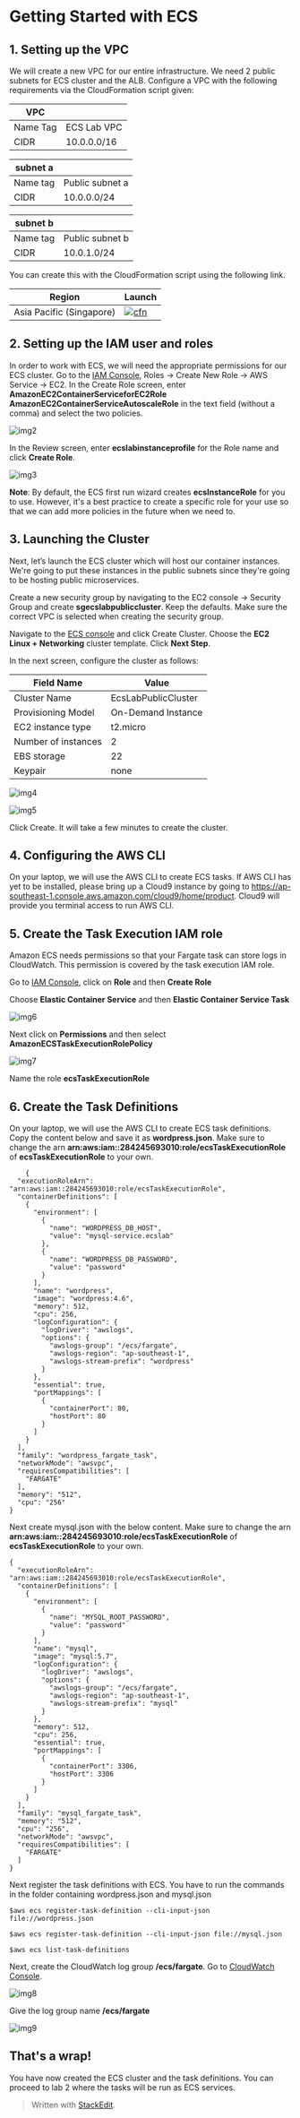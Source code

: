 

# Getting Started with ECS


## 1. Setting up the VPC

We will create a new VPC for our entire infrastructure. We need 2 public subnets for ECS cluster and the ALB.
Configure a VPC with the following requirements via the CloudFormation script given:

| VPC  |  |
| ------------- | ------------- |
| Name Tag  | ECS Lab VPC  |
| CIDR  | 10.0.0.0/16  |

| subnet a  |   |
| ------------- | ------------- |
| Name tag  | Public subnet a |
| CIDR  | 10.0.0.0/24  |

| subnet b  |   |
| ------------- | ------------- |
| Name tag  | Public subnet b |
| CIDR  | 10.0.1.0/24  |



You can create this with the CloudFormation script using the following link.

Region| Launch
------|-----
Asia Pacific (Singapore) | [![cfn](http://docs.aws.amazon.com/AWSCloudFormation/latest/UserGuide/images/cloudformation-launch-stack-button.png)](https://console.aws.amazon.com/cloudformation/home?region=ap-southeast-1#/stacks/new?stackName=ecsworkshopstack&templateURL=https://s3-ap-southeast-1.amazonaws.com/weitoh/containerworkshop/vpcwizard.json)




## 2. Setting up the IAM user and roles

In order to work with ECS, we will need the appropriate permissions for our ECS cluster. Go to the [IAM Console](https://console.aws.amazon.com/iam/home), Roles -> Create New Role -> AWS Service -> EC2.
In the Create Role screen, enter **AmazonEC2ContainerServiceforEC2Role** **AmazonEC2ContainerServiceAutoscaleRole** in the text field (without a comma) and select the two policies.

![img2]

[img2]:https://github.com/tohwsw/awsecslab/blob/master/Lab21-Getting-Started-with-ECS/img/1-ecslabinstanceprofile1.png

In the Review screen, enter **ecslabinstanceprofile** for the Role name and click **Create Role**.

![img3]

[img3]:https://github.com/tohwsw/awsecslab/blob/master/Lab21-Getting-Started-with-ECS/img/1-ecsinstanceprofile2.png

**Note**: By default, the ECS first run wizard creates **ecsInstanceRole** for you to use. However, it's a best practice to create a specific role for your use so that we can add more policies in the future when we need to.

## 3. Launching the Cluster

Next, let’s launch the ECS cluster which will host our container instances. We're going to put these instances in the public subnets since they're going to be hosting public microservices.

Create a new security group by navigating to the EC2 console -> Security Group and create **sgecslabpubliccluster**. Keep the defaults. Make sure the correct VPC is selected when creating the security group.

Navigate to the [ECS console](https://console.aws.amazon.com/ecs/) and click Create Cluster. Choose the **EC2 Linux + Networking** cluster template. Click **Next Step**.

In the next screen, configure the cluster as follows:

| Field Name  | Value |
| ------------- | ------------- |
| Cluster Name  | EcsLabPublicCluster  |
| Provisioning Model  | On-Demand Instance  |
| EC2 instance type  | t2.micro  |
| Number of instances  | 2  |
| EBS storage  | 22  |
| Keypair  | none  |

![img4]

[img4]:https://github.com/tohwsw/awsecslab/blob/master/Lab21-Getting-Started-with-ECS/img/1-ecslabpubliccluster.png

![img5]

[img5]:https://github.com/tohwsw/awsecslab/blob/master/Lab21-Getting-Started-with-ECS/img/1-ecslabpubliccluster2.png

Click Create. It will take a few minutes to create the cluster.

## 4. Configuring the AWS CLI

On your laptop, we will use the AWS CLI to create ECS tasks. If AWS CLI has yet to be installed, please bring up a Cloud9 instance by going to https://ap-southeast-1.console.aws.amazon.com/cloud9/home/product. Cloud9 will provide you terminal access to run AWS CLI.

## 5. Create the Task Execution IAM role

Amazon ECS needs permissions so that your Fargate task can store logs in CloudWatch. This permission is covered by the task execution IAM role.

  

Go to [IAM Console](https://console.aws.amazon.com/iam/home), click on **Role** and then **Create Role**

  

Choose **Elastic Container Service** and then **Elastic Container Service Task**

![img6]

[img6]:https://github.com/tohwsw/awsecslab/blob/master/Lab21-Getting-Started-with-ECS/img/1-taskexecutionrole.png

Next click on **Permissions** and then select **AmazonECSTaskExecutionRolePolicy**

![img7]

[img7]:https://github.com/tohwsw/awsecslab/blob/master/Lab21-Getting-Started-with-ECS/img/1-taskexecutionrole2.png

Name the role **ecsTaskExecutionRole**

## 6. Create the Task Definitions

On your laptop, we will use the AWS CLI to create ECS task definitions.
Copy the content below and save it as **wordpress.json**. Make sure to change the arn **arn:aws:iam::284245693010:role/ecsTaskExecutionRole** of **ecsTaskExecutionRole** to your own.

```
    {
  "executionRoleArn": "arn:aws:iam::284245693010:role/ecsTaskExecutionRole",
  "containerDefinitions": [
    {
      "environment": [
        {
          "name": "WORDPRESS_DB_HOST",
          "value": "mysql-service.ecslab"
        },
        {
          "name": "WORDPRESS_DB_PASSWORD",
          "value": "password"
        }
      ],
      "name": "wordpress",
      "image": "wordpress:4.6",
      "memory": 512,
      "cpu": 256,
      "logConfiguration": {
        "logDriver": "awslogs",
        "options": {
          "awslogs-group": "/ecs/fargate",
          "awslogs-region": "ap-southeast-1",
          "awslogs-stream-prefix": "wordpress"
        }
      },
      "essential": true,
      "portMappings": [
        {
          "containerPort": 80,
          "hostPort": 80
        }
      ]
    }
  ],
  "family": "wordpress_fargate_task",
  "networkMode": "awsvpc",
  "requiresCompatibilities": [
    "FARGATE"
  ],
  "memory": "512",
  "cpu": "256"
}
```
    
Next create mysql.json with the below content. Make sure to change the arn **arn:aws:iam::284245693010:role/ecsTaskExecutionRole** of **ecsTaskExecutionRole** to your own.


```
{
  "executionRoleArn": "arn:aws:iam::284245693010:role/ecsTaskExecutionRole",
  "containerDefinitions": [
    {
      "environment": [
        {
          "name": "MYSQL_ROOT_PASSWORD",
          "value": "password"
        }
      ],
      "name": "mysql",
      "image": "mysql:5.7",
      "logConfiguration": {
        "logDriver": "awslogs",
        "options": {
          "awslogs-group": "/ecs/fargate",
          "awslogs-region": "ap-southeast-1",
          "awslogs-stream-prefix": "mysql"
        }
      },
      "memory": 512,
      "cpu": 256,
      "essential": true,
      "portMappings": [
        {
          "containerPort": 3306,
          "hostPort": 3306
        }
      ]
    }
  ],
  "family": "mysql_fargate_task",
  "memory": "512",
  "cpu": "256",
  "networkMode": "awsvpc",
  "requiresCompatibilities": [
    "FARGATE"
  ]
}
```

Next register the task definitions with ECS. You have to run the commands in the folder containing wordpress.json and mysql.json

    $aws ecs register-task-definition --cli-input-json file://wordpress.json
    
    $aws ecs register-task-definition --cli-input-json file://mysql.json
    
    $aws ecs list-task-definitions

Next, create the CloudWatch log group **/ecs/fargate**. Go to [CloudWatch Console](https://console.aws.amazon.com/cloudwatch). 

![img8]

[img8]:https://github.com/tohwsw/awsecslab/blob/master/Lab21-Getting-Started-with-ECS/img/1-cloudwatch.png

Give the log group name **/ecs/fargate**

![img9]

[img9]:https://github.com/tohwsw/awsecslab/blob/master/Lab21-Getting-Started-with-ECS/img/1-cloudwatch2.png

## That's a wrap!

You have now created the ECS cluster and the task definitions. You can proceed to lab 2 where the tasks will be run as ECS services.

>Written with [StackEdit](https://stackedit.io/).

<!--stackedit_data:
eyJoaXN0b3J5IjpbLTE4MTczNzQ2NDUsMTAwMTA3NzUzOCwtNz
MyMTY0NzQ5LDE3OTg3MDYxODYsLTk3NjI2NDQ4Niw0MDEyNjU5
ODEsLTE0ODMzMzg5MzksLTIwOTE2MTQ4MjJdfQ==
-->